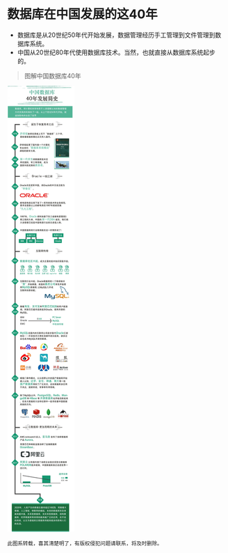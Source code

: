 # 数据库在中国发展的这40年

- 数据库是从20世纪50年代开始发展，数据管理经历手工管理到文件管理到数据库系统。
- 中国从20世纪80年代使用数据库技术。当然，也就直接从数据库系统起步的。

> 图解中国数据库40年

![git_flow_git](img/database_history_cn.png)

`此图系转载，喜其清楚明了，有版权侵犯问题请联系，将及时删除。`
